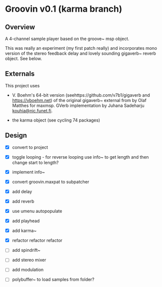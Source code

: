 # Groovin v0.1 (karma branch)

## Overview

A 4-channel sample player based on the groove~ msp object.

This was really an experiment (my first patch really) and incorporates mono version of the stereo feedback delay and lovely sounding gigaverb~ reverb object. See below.


## Externals

This project uses 

- V. Boehm's 64-bit version (seehttps://github.com/v7b1/gigaverb and https://vboehm.net) of the original gigaverb~ external from by Olaf Matthes for maxmsp. GVerb implementation by Juhana Sadeharju kouhia@nic.funet.fi. 

- the karma object (see cycling 74 packages)

## Design

- [x] convert to project
- [x] toggle looping
	  - for reverse looping use info~ to get length and then change start to length?
- [x] implement info~ 
- [x] convert groovin.maxpat to subpatcher
- [x] add delay
- [x] add reverb
- [x] use umenu autopopulate
- [x] add playhead
- [x] add karma~
- [x] refactor refactor refactor
- [ ] add spindrift~
- [ ] add stereo mixer
- [ ] add modulation
- [ ] polybuffer~ to load samples from folder?


